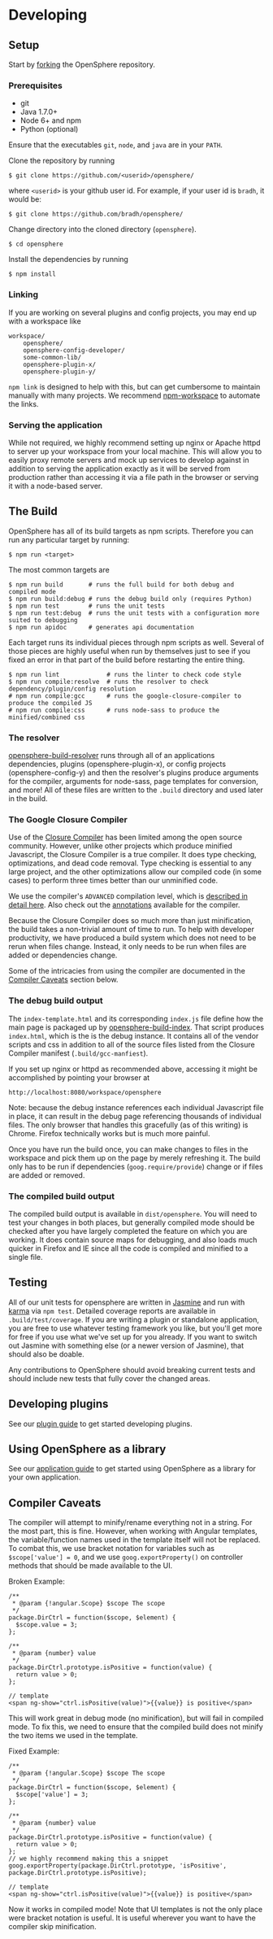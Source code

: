 # Developing

## Setup

Start by [forking](https://github.com/openlayers/openlayers/fork) the OpenSphere repository.

### Prerequisites

* git
* Java 1.7.0+
* Node 6+ and npm
* Python (optional)

Ensure that the executables `git`, `node`, and `java` are in your `PATH`.

Clone the repository by running
    
    $ git clone https://github.com/<userid>/opensphere/

where `<userid>` is your github user id. For example, if your user id is `bradh`, it would be:

    $ git clone https://github.com/bradh/opensphere/

Change directory into the cloned directory (`opensphere`).

    $ cd opensphere

Install the dependencies by running

    $ npm install

### Linking

If you are working on several plugins and config projects, you may end up with a workspace like

    workspace/
        opensphere/
        opensphere-config-developer/
        some-common-lib/
        opensphere-plugin-x/
        opensphere-plugin-y/

`npm link` is designed to help with this, but can get cumbersome to maintain manually with many projects. We recommend [npm-workspace](https://www.npmjs.com/package/npm-workspace) to automate the links.

### Serving the application

While not required, we highly recommend setting up nginx or Apache httpd to server up your workspace from your local machine. This will allow you to easily proxy remote servers and mock up services to develop against in addition to serving the application exactly as it will be served from production rather than accessing it via a file path in the browser or serving it with a node-based server.

## The Build

OpenSphere has all of its build targets as npm scripts. Therefore you can run any particular target by running:

    $ npm run <target>

The most common targets are

    $ npm run build       # runs the full build for both debug and compiled mode
    $ npm run build:debug # runs the debug build only (requires Python) 
    $ npm run test        # runs the unit tests
    $ npm run test:debug  # runs the unit tests with a configuration more suited to debugging
    $ npm run apidoc      # generates api documentation
    
Each target runs its individual pieces through npm scripts as well. Several of those pieces are highly useful when run by themselves just to see if you fixed an error in that part of the build before restarting the entire thing.

    $ npm run lint             # runs the linter to check code style
    $ npm run compile:resolve  # runs the resolver to check dependency/plugin/config resolution
    # npm run compile:gcc      # runs the google-closure-compiler to produce the compiled JS
    # npm run compile:css      # runs node-sass to produce the minified/combined css

### The resolver

[opensphere-build-resolver](https://github.com/ngageoint/opensphere-build-resolver) runs through all of an applications dependencies, plugins (opensphere-plugin-x), or config projects (opensphere-config-y) and then the resolver's plugins produce arguments for the compiler, arguments for node-sass, page templates for conversion, and more! All of these files are written to the `.build` directory and used later in the build.

### The Google Closure Compiler

Use of the [Closure Compiler](https://developers.google.com/closure/compiler/) has been limited among the open source community. However, unlike other projects which produce minified Javascript, the Closure Compiler is a true compiler. It does type checking, optimizations, and dead code removal. Type checking is essential to any large project, and the other optimizations allow our compiled code (in some cases) to perform three times better than our unminified code.

We use the compiler's `ADVANCED` compilation level, which is [described in detail here](https://developers.google.com/closure/compiler/docs/api-tutorial3). Also check out the [annotations](https://developers.google.com/closure/compiler/docs/js-for-compiler) available for the compiler.

Because the Closure Compiler does so much more than just minification, the build takes a non-trivial amount of time to run. To help with developer productivity, we have produced a build system which does not need to be rerun when files change. Instead, it only needs to be run when files are added or dependencies change.

Some of the intricacies from using the compiler are documented in the [Compiler Caveats](#caveats) section below.

### The debug build output

The `index-template.html` and its corresponding `index.js` file define how the main page is packaged up by [opensphere-build-index](https://github.com/ngageoint/opensphere-build-index). That script produces `index.html`, which is the is the debug instance. It contains all of the vendor scripts and css in addition to all of the source files listed from the Closure Compiler manifest (`.build/gcc-manfiest`).

If you set up nginx or httpd as recommended above, accessing it might be accomplished by pointing your browser at

    http://localhost:8080/workspace/opensphere

Note: because the debug instance references each individual Javascript file in place, it can result in the debug page referencing thousands of individual files. The only browser that handles this gracefully (as of this writing) is Chrome. Firefox technically works but is much more painful.

Once you have run the build once, you can make changes to files in the workspace and pick them up on the page by merely refreshing it. The build only has to be run if dependencies (`goog.require/provide`) change or if files are added or removed.

### The compiled build output

The compiled build output is available in `dist/opensphere`. You will need to test your changes in both places, but generally compiled mode should be checked after you have largely completed the feature on which you are working. It does contain source maps for debugging, and also loads much quicker in Firefox and IE since all the code is compiled and minified to a single file.

## Testing

All of our unit tests for opensphere are written in [Jasmine](https://jasmine.github.io/) and run with [karma](https://karma-runner.github.io/1.0/index.html) via `npm test`. Detailed coverage reports are available in `.build/test/coverage`. If you are writing a plugin or standalone application, you are free to use whatever testing framework you like, but you'll get more for free if you use what we've set up for you already. If you want to switch out Jasmine with something else (or a newer version of Jasmine), that should also be doable.

Any contributions to OpenSphere should avoid breaking current tests and should include new tests that fully cover the changed areas.

## Developing plugins

See our [plugin guide](https://github.com/ngageoint/opensphere/blob/master/PLUGIN_DEVELOPMENT.md) to get started developing plugins.

## Using OpenSphere as a library

See our [application guide](https://github.com/ngageoint/opensphere/blob/master/APP_DEVELOPMENT.md) to get started using OpenSphere as a library for your own application.

## <a name="caveats"></a> Compiler Caveats

The compiler will attempt to minify/rename everything not in a string. For the most part, this is fine. However, when working with Angular templates, the variable/function names used in the template itself will not be replaced. To combat this, we use bracket notation for variables such as `$scope['value'] = 0`, and we use `goog.exportProperty()` on controller methods that should be made available to the UI.

Broken Example:

    /**
     * @param {!angular.Scope} $scope The scope
     */
    package.DirCtrl = function($scope, $element) {
      $scope.value = 3;
    };

    /**
     * @param {number} value
     */
    package.DirCtrl.prototype.isPositive = function(value) {
      return value > 0;
    };

    // template
    <span ng-show="ctrl.isPositive(value)">{{value}} is positive</span>

This will work great in debug mode (no minification), but will fail in compiled mode. To fix this, we need to ensure that the compiled build does not minify the two items we used in the template.

Fixed Example:

    /**
     * @param {!angular.Scope} $scope The scope
     */
    package.DirCtrl = function($scope, $element) {
      $scope['value'] = 3;
    };

    /**
     * @param {number} value
     */
    package.DirCtrl.prototype.isPositive = function(value) {
      return value > 0;
    };
    // we highly recommend making this a snippet
    goog.exportProperty(package.DirCtrl.prototype, 'isPositive', package.DirCtrl.prototype.isPositive);

    // template
    <span ng-show="ctrl.isPositive(value)">{{value}} is positive</span>

Now it works in compiled mode! Note that UI templates is not the only place were bracket notation is useful. It is useful wherever you want to have the compiler skip minification.

